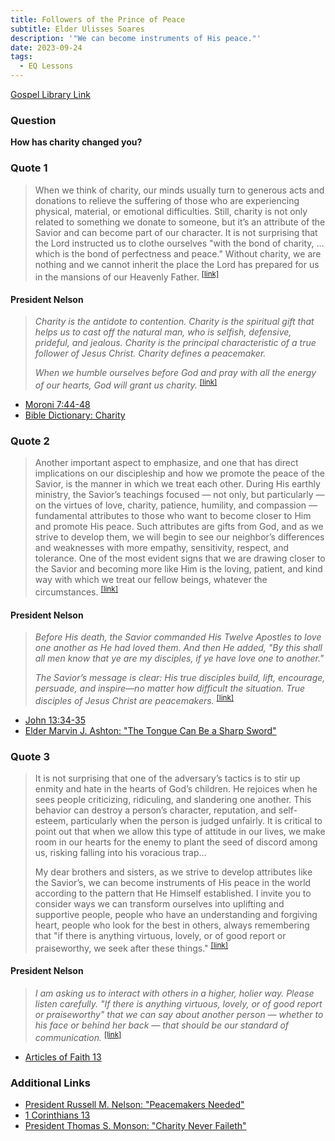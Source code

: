 ```yaml
---
title: Followers of the Prince of Peace
subtitle: Elder Ulisses Soares
description: '"We can become instruments of His peace."'
date: 2023-09-24
tags:
  - EQ Lessons
---
```


[Gospel Library Link](https://www.churchofjesuschrist.org/study/general-conference/2023/04/43soares?lang=eng)

### Question

**How has charity changed you?**

### Quote 1

> When we think of charity, our minds usually turn to generous acts and donations to relieve the suffering of those who are experiencing physical, material, or emotional difficulties. Still, charity is not only related to something we donate to someone, but it’s an attribute of the Savior and can become part of our character. It is not surprising that the Lord instructed us to clothe ourselves "with the bond of charity, … which is the bond of perfectness and peace." Without charity, we are nothing and we cannot inherit the place the Lord has prepared for us in the mansions of our Heavenly Father. <sup>[[link]](https://www.churchofjesuschrist.org/study/general-conference/2023/04/43soares?lang=eng&id=p5#p5)</sup>

#### President Nelson

> _Charity is the antidote to contention. Charity is the spiritual gift that helps us to cast off the natural man, who is selfish, defensive, prideful, and jealous. Charity is the principal characteristic of a true follower of Jesus Christ. Charity defines a peacemaker._
>
> _When we humble ourselves before God and pray with all the energy of our hearts, God will grant us charity._ <sup>[[link]](https://www.churchofjesuschrist.org/study/general-conference/2023/04/47nelson?lang=eng&id=p21-p22#p21)</sup>

- [Moroni 7:44-48](https://www.churchofjesuschrist.org/study/scriptures/bofm/moro/7?lang=eng&id=44-48#p44)
- [Bible Dictionary: Charity](https://www.churchofjesuschrist.org/study/scriptures/bd/charity?lang=eng)

### Quote 2

> Another important aspect to emphasize, and one that has direct implications on our discipleship and how we promote the peace of the Savior, is the manner in which we treat each other. During His earthly ministry, the Savior’s teachings focused — not only, but particularly — on the virtues of love, charity, patience, humility, and compassion — fundamental attributes to those who want to become closer to Him and promote His peace. Such attributes are gifts from God, and as we strive to develop them, we will begin to see our neighbor’s differences and weaknesses with more empathy, sensitivity, respect, and tolerance. One of the most evident signs that we are drawing closer to the Savior and becoming more like Him is the loving, patient, and kind way with which we treat our fellow beings, whatever the circumstances. <sup>[[link]](https://www.churchofjesuschrist.org/study/general-conference/2023/04/43soares?lang=eng&id=p7#p7)</sup>

#### President Nelson

> _Before His death, the Savior commanded His Twelve Apostles to love one another as He had loved them. And then He added, "By this shall all men know that ye are my disciples, if ye have love one to another."_
>
> _The Savior’s message is clear: His true disciples build, lift, encourage, persuade, and inspire—no matter how difficult the situation. True disciples of Jesus Christ are peacemakers._ <sup>[[link]](https://www.churchofjesuschrist.org/study/general-conference/2023/04/47nelson?lang=eng&id=p9-p10#p9)</sup>

- [John 13:34-35](https://www.churchofjesuschrist.org/study/scriptures/nt/john/13?lang=eng&id=p34-p35#p34)
- [Elder Marvin J. Ashton: "The Tongue Can Be a Sharp Sword"](https://www.churchofjesuschrist.org/study/general-conference/1992/04/the-tongue-can-be-a-sharp-sword?lang=eng&id=p16-p18#p16)

### Quote 3

> It is not surprising that one of the adversary’s tactics is to stir up enmity and hate in the hearts of God’s children. He rejoices when he sees people criticizing, ridiculing, and slandering one another. This behavior can destroy a person’s character, reputation, and self-esteem, particularly when the person is judged unfairly. It is critical to point out that when we allow this type of attitude in our lives, we make room in our hearts for the enemy to plant the seed of discord among us, risking falling into his voracious trap...
>
> My dear brothers and sisters, as we strive to develop attributes like the Savior’s, we can become instruments of His peace in the world according to the pattern that He Himself established. I invite you to consider ways we can transform ourselves into uplifting and supportive people, people who have an understanding and forgiving heart, people who look for the best in others, always remembering that "if there is anything virtuous, lovely, or of good report or praiseworthy, we seek after these things." <sup>[[link]](https://www.churchofjesuschrist.org/study/general-conference/2023/04/43soares?lang=eng&id=p10,p12#p10)</sup>

#### President Nelson

> _I am asking us to interact with others in a higher, holier way. Please listen carefully. "If there is anything virtuous, lovely, or of good report or praiseworthy" that we can say about another person — whether to his face or behind her back — that should be our standard of communication._ <sup>[[link]](https://www.churchofjesuschrist.org/study/general-conference/2023/04/47nelson?lang=eng&id=p13#p13)</sup>

- [Articles of Faith 13](https://www.churchofjesuschrist.org/study/scriptures/pgp/a-of-f/1?lang=eng&id=13#p13)

### Additional Links

- [President Russell M. Nelson: "Peacemakers Needed"](https://www.churchofjesuschrist.org/study/general-conference/2023/04/47nelson?lang=eng)
- [1 Corinthians 13](https://www.churchofjesuschrist.org/study/scriptures/nt/1-cor/13?lang=eng)
- [President Thomas S. Monson: "Charity Never Faileth"](https://www.churchofjesuschrist.org/study/general-conference/2010/10/charity-never-faileth?lang=eng)
